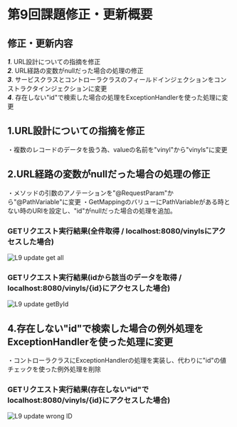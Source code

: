# 第9回課題修正・更新概要

## 修正・更新内容

***1***. URL設計についての指摘を修正\
***2***. URL経路の変数がnullだった場合の処理の修正\
***3***. サービスクラスとコントローラクラスのフィールドインジェクションをコンストラクタインジェクションに変更\
***4***. 存在しない"id"で検索した場合の処理をExceptionHandlerを使った処理に変更

## 1.URL設計についての指摘を修正

・複数のレコードのデータを扱う為、valueの名前を"vinyl"から"vinyls"に変更

## 2.URL経路の変数がnullだった場合の処理の修正

・メソッドの引数のアノテーションを"@RequestParam"から"@PathVariable"に変更
・GetMappingのバリューにPathVariableがある時とない時のURIを設定し、"id"がnullだった場合の処理を追加。

### GETリクエスト実行結果(全件取得 / localhost:8080/vinylsにアクセスした場合)

![L9 update get all](https://user-images.githubusercontent.com/103630732/179193828-6b358c8e-be40-484d-b8b9-3d96add8069a.png)

### GETリクエスト実行結果(idから該当のデータを取得 / localhost:8080/vinyls/{id}にアクセスした場合)

![L9 update getById](https://user-images.githubusercontent.com/103630732/179193866-70e45b8b-9ad9-427f-8c4c-586e3e3981f7.png)

## 4.存在しない"id"で検索した場合の例外処理をExceptionHandlerを使った処理に変更

・コントローラクラスにExceptionHandlerの処理を実装し、代わりに"id"の値チェックを使った例外処理を削除

### GETリクエスト実行結果(存在しない"id"でlocalhost:8080/vinyls/{id}にアクセスした場合)

![L9 update wrong ID](https://user-images.githubusercontent.com/103630732/179193927-0f5612cd-0e5a-4adb-b8fc-a67316c996b9.png)

